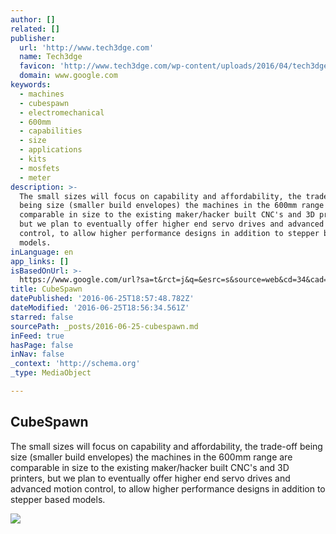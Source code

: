 ```yaml
---
author: []
related: []
publisher:
  url: 'http://www.tech3dge.com'
  name: Tech3dge
  favicon: 'http://www.tech3dge.com/wp-content/uploads/2016/04/tech3dgeFavicon.png'
  domain: www.google.com
keywords:
  - machines
  - cubespawn
  - electromechanical
  - 600mm
  - capabilities
  - size
  - applications
  - kits
  - mosfets
  - meter
description: >-
  The small sizes will focus on capability and affordability, the trade-off
  being size (smaller build envelopes) the machines in the 600mm range are
  comparable in size to the existing maker/hacker built CNC's and 3D printers,
  but we plan to eventually offer higher end servo drives and advanced motion
  control, to allow higher performance designs in addition to stepper based
  models.
inLanguage: en
app_links: []
isBasedOnUrl: >-
  https://www.google.com/url?sa=t&rct=j&q=&esrc=s&source=web&cd=34&cad=rja&uact=8&ved=0ahUKEwjGgPOs7cPNAhWDxYMKHTwuBCA4HhAWCCwwAw&url=http%3A%2F%2Fwww.tech3dge.com%2Fcubespawn%2F&usg=AFQjCNHOnTObJgo55ygGMuL6j2W5HIenyQ&sig2=YqJAJXkDhgLEOmc4F69gFg&bvm=bv.125596728,d.amc
title: CubeSpawn
datePublished: '2016-06-25T18:57:48.782Z'
dateModified: '2016-06-25T18:56:34.561Z'
starred: false
sourcePath: _posts/2016-06-25-cubespawn.md
inFeed: true
hasPage: false
inNav: false
_context: 'http://schema.org'
_type: MediaObject

---
```

<article style=""><h1>CubeSpawn</h1><p>The small sizes will focus on capability and affordability, the trade-off being size (smaller build envelopes) the machines in the 600mm range are comparable in size to the existing maker/hacker built CNC's and 3D printers, but we plan to eventually offer higher end servo drives and advanced motion control, to allow higher performance designs in addition to stepper based models.</p><img src="http://www.tech3dge.com/wp-content/uploads/2016/02/cubeSpawn-283x300.png" /></article>